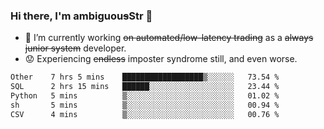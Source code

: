 ### Hi there, I'm ambiguou~~s~~Str 👋

<!--
**ambiguoustexture/ambiguoustexture** is a ✨ _special_ ✨ repository because its `README.md` (this file) appears on your GitHub profile.

Here are some ideas to get you started:
-->
- 🔭 I’m currently working ~~on automated/low-latency trading~~ as a ~~always junior system~~ developer.
- :worried: Experiencing ~~endless~~ imposter syndrome still, and even worse.

<!--START_SECTION:waka-->

```txt
Other    7 hrs 5 mins    ██████████████████▒░░░░░░   73.54 %
SQL      2 hrs 15 mins   ██████░░░░░░░░░░░░░░░░░░░   23.44 %
Python   5 mins          ▒░░░░░░░░░░░░░░░░░░░░░░░░   01.02 %
sh       5 mins          ▒░░░░░░░░░░░░░░░░░░░░░░░░   00.94 %
CSV      4 mins          ▒░░░░░░░░░░░░░░░░░░░░░░░░   00.76 %
```

<!--END_SECTION:waka-->
